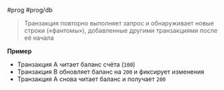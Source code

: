 #prog #prog/db 

> Транзакция повторно выполняет запрос и обнаруживает новые строки («фантомы»), добавленные другими транзакциями после её начала

**Пример**
- Транзакция A читает баланс счёта (`100`)
- Транзакция B обновляет баланс на `200` и фиксирует изменения
- Транзакция A снова читает баланс и получает `200`
